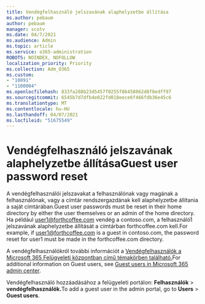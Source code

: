 ```yaml
---
title: Vendégfelhasználó jelszavának alaphelyzetbe állítása
ms.author: pebaum
author: pebaum
manager: scotv
ms.date: 04/7/2021
ms.audience: Admin
ms.topic: article
ms.service: o365-administration
ROBOTS: NOINDEX, NOFOLLOW
localization_priority: Priority
ms.collection: Adm_O365
ms.custom:
- "10891"
- "1100004"
ms.openlocfilehash: 833fa288b23d5457f0255f86458862d8f8edff97
ms.sourcegitcommit: 6545b7d7dfb4e022fd018eece6f466fdb36e45c6
ms.translationtype: MT
ms.contentlocale: hu-HU
ms.lasthandoff: 04/07/2021
ms.locfileid: "51675549"
---
```

# <a name="guest-user-password-reset"></a><span data-ttu-id="b8d63-102">Vendégfelhasználó jelszavának alaphelyzetbe állítása</span><span class="sxs-lookup"><span data-stu-id="b8d63-102">Guest user password reset</span></span>

<span data-ttu-id="b8d63-103">A vendégfelhasználói jelszavakat a felhasználónak vagy magának a felhasználónak, vagy a címtár rendszergazdának kell alaphelyzetbe állítania a saját címtárában.</span><span class="sxs-lookup"><span data-stu-id="b8d63-103">Guest user passwords must be reset in their home directory by either the user themselves or an admin of the home directory.</span></span> <span data-ttu-id="b8d63-104">Ha például user1@forthcoffee.com vendég a contoso.com, a felhasználó1 jelszavának alaphelyzetbe állítását a címtárban forthcoffee.com kell.</span><span class="sxs-lookup"><span data-stu-id="b8d63-104">For example, if user1@forthcoffee.com is a guest in contoso.com, the password reset for user1 must be made in the forthcoffee.com directory.</span></span>

<span data-ttu-id="b8d63-105">A vendégfelhasználókról további információt a [Vendégfelhasználók a Microsoft 365 Felügyeleti központban című témakörben található.](https://docs.microsoft.com/microsoft-365/admin/add-users/about-guest-users)</span><span class="sxs-lookup"><span data-stu-id="b8d63-105">For additional information on Guest users, see [Guest users in Microsoft 365 admin center](https://docs.microsoft.com/microsoft-365/admin/add-users/about-guest-users).</span></span>

<span data-ttu-id="b8d63-106">Vendégfelhasználó hozzáadásához a felügyeleti portálon: **Felhasználók**  >  **vendégfelhasználók.**</span><span class="sxs-lookup"><span data-stu-id="b8d63-106">To add a guest user in the admin portal, go to **Users** > **Guest users**.</span></span>